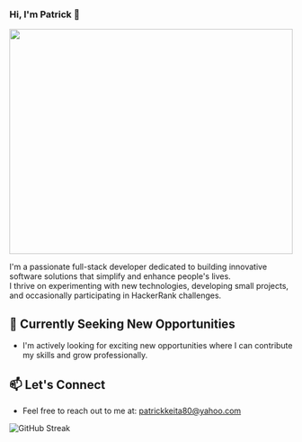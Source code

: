 ### Hi, I'm Patrick 👋
<img src = https://media4.giphy.com/media/v1.Y2lkPTc5MGI3NjExcDJhc2F5bGxseWJwcnVkMjN6YWthbHljaTZ0dTAyM2xyYmtua3lmMyZlcD12MV9pbnRlcm5hbF9naWZfYnlfaWQmY3Q9Zw/wLNuW1tCKRiPmDV5Y4/giphy.webp width="100%" height="400" />

<p>I'm a passionate full-stack developer dedicated to building innovative software solutions that simplify and enhance people's lives. <br> I thrive on experimenting with new technologies, developing small projects, and occasionally participating in HackerRank challenges.</p>  

## 🌱 Currently Seeking New Opportunities
- I'm actively looking for exciting new opportunities where I can contribute my skills and grow professionally.

## 📫 Let's Connect
- Feel free to reach out to me at: patrickkeita80@yahoo.com

![GitHub Streak](https://streak-stats.demolab.com/?user=Patfarmurs&theme=default) 
